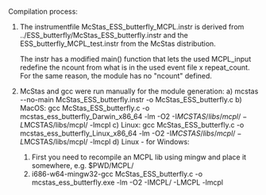 Compilation process:

1) The instrumentfile McStas_ESS_butterfly_MCPL.instr is derived from ../ESS_butterfly/McStas_ESS_butterfly.instr and the
   ESS_butterfly_MCPL_test.instr from the McStas distribution. 

   The instr has a modified main() function that lets the used MCPL_input redefine the ncount from what is in the used 
   event file x repeat_count. For the same reason, the module has no "ncount" defined.

2) McStas and gcc were run manually for the module generation:
   a) mcstas --no-main McStas_ESS_butterfly.instr -o McStas_ESS_butterfly.c
   b) MacOS: gcc McStas_ESS_butterfly.c -o mcstas_ess_butterfly_Darwin_x86_64 -lm -O2 -I$MCSTAS/libs/mcpl/ -L$MCSTAS/libs/mcpl/ -lmcpl
   c) Linux: gcc McStas_ESS_butterfly.c -o mcstas_ess_butterfly_Linux_x86_64 -lm -O2 -I$MCSTAS/libs/mcpl/ -L$MCSTAS/libs/mcpl/ -lmcpl
   d) Linux - for Windows: 
      1. First you need to recompile an MCPL lib using mingw and place it somewhere, e.g. $PWD/MCPL/
      2. i686-w64-mingw32-gcc McStas_ESS_butterfly.c -o mcstas_ess_butterfly.exe -lm -O2 -IMCPL/ -LMCPL -lmcpl

